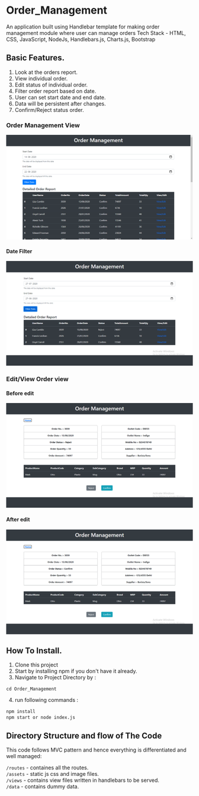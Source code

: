 # Order_Management
An application built using Handlebar template for making order management module where user can manage orders
Tech Stack - HTML, CSS, JavaScript, NodeJs, Handlebars.js, Charts.js, Bootstrap

## Basic Features.

1. Look at the orders report.
2. View individual order.
3. Edit status of individual order.
4. Filter order report based on date.
5. User can set start date and end date.
6. Data will be persistent after changes.
7. Confirm/Reject status order.

### Order Management View

<img src = "/git_static/order_management.png">

#### Date Filter
<img src = "/git_static/date_filter.png">

### Edit/View Order view

#### Before edit
<img src = "/git_static/before_edit.png">

#### After edit
<img src = "/git_static/after_edit.png">

## How To Install.

1. Clone this project
2. Start by installing npm if you don't have it already.
3. Navigate to Project Directory by :

```
cd Order_Management
```

4. run following commands :

```
npm install
npm start or node index.js
```

## Directory Structure and flow of The Code

This code follows MVC pattern and hence everything is differentiated and well managed:

`/routes` - containes all the routes. <br>
`/assets` - static js css and image files. <br>
`/views` - contains view files written in handlebars to be served. <br>
`/data` - contains dummy data. <br>
